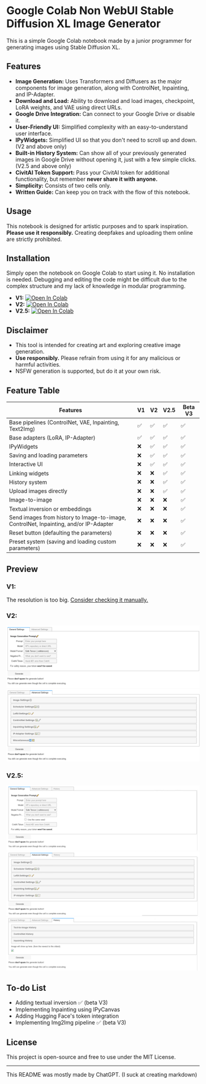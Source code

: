 # Google Colab Non WebUI Stable Diffusion XL Image Generator

This is a simple Google Colab notebook made by a junior programmer for generating images using Stable Diffusion XL.

## Features
- **Image Generation:** Uses Transformers and Diffusers as the major components for image generation, along with ControlNet, Inpainting, and IP-Adapter.
- **Download and Load:** Ability to download and load images, checkpoint, LoRA weights, and VAE using direct URLs.
- **Google Drive Integration:** Can connect to your Google Drive or disable it.
- **User-Friendly UI:** Simplified complexity with an easy-to-understand user interface.
- **IPyWidgets:** Simplified UI so that you don't need to scroll up and down. (V2 and above only)
- **Built-in History System:** Can show all of your previously generated images in Google Drive without opening it, just with a few simple clicks. (V2.5 and above only)
- **CivitAI Token Support:** Pass your CivitAI token for additional functionality, but remember **never share it with anyone.**
- **Simplicity:** Consists of two cells only.
- **Written Guide:** Can keep you on track with the flow of this notebook.

## Usage
This notebook is designed for artistic purposes and to spark inspiration. **Please use it responsibly.** Creating deepfakes and uploading them online are strictly prohibited.

## Installation
Simply open the notebook on Google Colab to start using it. No installation is needed. Debugging and editing the code might be difficult due to the complex structure and my lack of knowledge in modular programming.
- **V1:** [![Open In Colab](https://colab.research.google.com/assets/colab-badge.svg)](https://colab.research.google.com/github/ZicoDiegoRR/stable_diffusion_xl_colab_ui/blob/main/stable_diffusion_xl_v1.ipynb)
- **V2:** [![Open In Colab](https://colab.research.google.com/assets/colab-badge.svg)](https://colab.research.google.com/github/ZicoDiegoRR/stable_diffusion_xl_colab_ui/blob/main/stable_diffusion_xl_v2.ipynb)
- **V2.5:** [![Open In Colab](https://colab.research.google.com/assets/colab-badge.svg)](https://colab.research.google.com/github/ZicoDiegoRR/stable_diffusion_xl_colab_ui/blob/main/stable_diffusion_xl_v2.5.ipynb)

## Disclaimer
- This tool is intended for creating art and exploring creative image generation.
- **Use responsibly.** Please refrain from using it for any malicious or harmful activities.
- NSFW generation is supported, but do it at your own risk.

## Feature Table

| Features                                                                              | V1 | V2 | V2.5 |  Beta V3 |
|---------------------------------------------------------------------------------------|----|----|------|----------|
| Base pipelines (ControlNet, VAE, Inpainting, Text2Img)                                | ✅ | ✅ | ✅  | ✅       |
| Base adapters (LoRA, IP-Adapter)                                                      | ✅ | ✅ | ✅  | ✅       |
| IPyWidgets                                                                            | ❌ | ✅ | ✅  | ✅       |
| Saving and loading parameters                                                         | ❌ | ✅ | ✅  | ✅       |
| Interactive UI                                                                        | ❌ | ✅ | ✅  | ✅       |
| Linking widgets                                                                       | ❌ | ❌ | ✅  | ✅       |
| History system                                                                        | ❌ | ❌ | ✅  | ✅       |
| Upload images directly                                                                | ❌ | ❌ | ✅  | ✅       |
| Image-to-image                                                                        | ❌ | ❌ | ❌  | ✅       |
| Textual inversion or embeddings                                                       | ❌ | ❌ | ❌  | ✅       |
| Send images from history to Image-to-image, ControlNet, Inpainting, and/or IP-Adapter | ❌ | ❌ | ❌  | ✅       |
| Reset button (defaulting the parameters)                                              | ❌ | ❌ | ❌  | ✅       |
| Preset system (saving and loading custom parameters)                                  | ❌ | ❌ | ❌  | ✅       |

## Preview
### V1:
The resolution is too big. [Consider checking it manually.](docs/v1/v1.png)
### V2:
![general_settings_v2](docs/v2/general_settings.png)
![advanced_settings_v2](docs/v2/advanced_settings.png)
### V2.5:
![general_settings_v2.5](docs/v2.5/general_settings.png)
![advanced_settings_v2.5](docs/v2.5/advanced_settings.png)
![history_v2.5](docs/v2.5/history.png)

## To-do List
- Adding textual inversion ✅ (beta V3)
- Implementing Inpainting using IPyCanvas
- Adding Hugging Face's token integration
- Implementing Img2Img pipeline ✅ (beta V3)
## License
This project is open-source and free to use under the MIT License.

---

This README was mostly made by ChatGPT. (I suck at creating markdown)
